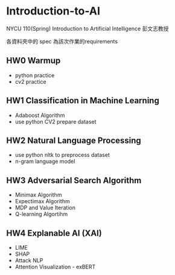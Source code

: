 # Introduction-to-AI
NYCU 110(Spring) Introduction to Artificial Intelligence 彭文志教授

各資料夾中的 spec 為該次作業的requirements

## HW0 Warmup
- python practice
- cv2 practice

## HW1 Classification in Machine Learning
- Adaboost Algorithm
- use python CV2 prepare dataset

## HW2 Natural Language Processing
- use python nltk to preprocess dataset
- n-gram language model

## HW3 Adversarial Search Algorithm
- Minimax Algorithm
- Expectimax Algorithm
- MDP and Value Iteration
- Q-learning Algortihm

## HW4 Explanable AI (XAI)
- LIME
- SHAP
- Attack NLP
- Attention Visualization - exBERT
